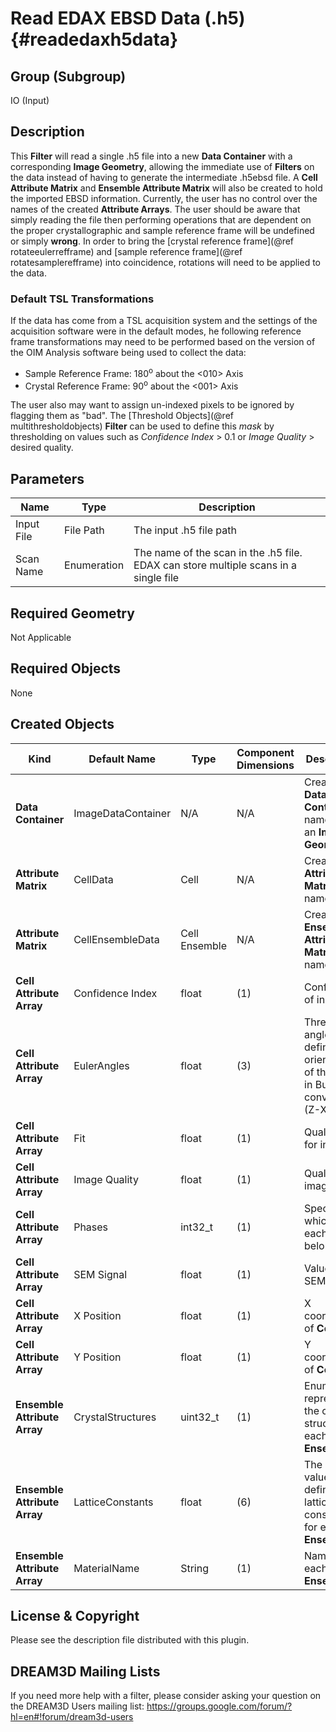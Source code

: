 Read EDAX EBSD Data (.h5) {#readedaxh5data}
=============

## Group (Subgroup) ##
IO (Input)

## Description ##
This **Filter** will read a single .h5 file into a new **Data Container** with a corresponding **Image Geometry**, allowing the immediate use of **Filters** on the data instead of having to generate the intermediate .h5ebsd file. A **Cell Attribute Matrix** and **Ensemble Attribute Matrix** will also be created to hold the imported EBSD information. Currently, the user has no control over the names of the created **Attribute Arrays**. The user should be aware that simply reading the file then performing operations that are dependent on the proper crystallographic and sample reference frame will be undefined or simply **wrong**. In order to bring the [crystal reference frame](@ref rotateeulerrefframe) and [sample reference frame](@ref rotatesamplerefframe) into coincidence, rotations will need to be applied to the data.

### Default TSL Transformations ###
If the data has come from a TSL acquisition system and the settings of the acquisition software were in the default modes, he following reference frame transformations may need to be performed based on the version of the OIM Analysis software being used to collect the data:

+ Sample Reference Frame: 180<sup>o</sup> about the <010> Axis
+ Crystal Reference Frame: 90<sup>o</sup> about the <001> Axis

The user also may want to assign un-indexed pixels to be ignored by flagging them as "bad". The [Threshold Objects](@ref multithresholdobjects) **Filter** can be used to define this _mask_ by thresholding on values such as _Confidence Index_ > 0.1 or _Image Quality_ > desired quality.

## Parameters ##
| Name | Type | Description |
|------|------| ----------- |
| Input File | File Path | The input .h5 file path |
| Scan Name | Enumeration | The name of the scan in the .h5 file. EDAX can store multiple scans in a single file |

## Required Geometry ##
Not Applicable

## Required Objects ##
None

## Created Objects ## 
| Kind | Default Name | Type | Component Dimensions | Description |
|------|--------------|-------------|---------|-----|
| **Data Container**  | ImageDataContainer | N/A | N/A    | Created **Data Container** name with an **Image Geometry** |
| **Attribute Matrix**  | CellData | Cell | N/A    | Created **Cell Attribute Matrix** name  |
| **Attribute Matrix**  | CellEnsembleData | Cell Ensemble | N/A    | Created **Cell Ensemble Attribute Matrix** name  |
| **Cell Attribute Array**  | Confidence Index | float |(1)     | Confidence of indexing  |
| **Cell Attribute Array**  | EulerAngles      | float |(3)     | Three angles defining the orientation of the **Cell** in Bunge convention (Z-X-Z)  |
| **Cell Attribute Array**  | Fit              | float |(1)     |  Quality of fit for indexing  |
| **Cell Attribute Array**  | Image Quality    | float |(1) | Quality of image   |
| **Cell Attribute Array**  | Phases           | int32_t   | (1) | Specifies to which phase each **Cell** belongs   |
| **Cell Attribute Array**  | SEM Signal       | float |(1) | Value of SEM signal   |
| **Cell Attribute Array**  | X Position       | float |(1) | X coordinate of **Cell**   |
| **Cell Attribute Array**  | Y Position       | float |(1) | Y coordinate of **Cell**   |
| **Ensemble Attribute Array** | CrystalStructures | uint32_t | (1) | Enumeration representing the crystal structure for each **Ensemble** |
| **Ensemble Attribute Array** | LatticeConstants | float | (6) | The 6 values that define the lattice constants for each **Ensemble**|
| **Ensemble Attribute Array** | MaterialName | String | (1) | Name of each **Ensemble** |


## License & Copyright ##

Please see the description file distributed with this plugin.

## DREAM3D Mailing Lists ##

If you need more help with a filter, please consider asking your question on the DREAM3D Users mailing list:
https://groups.google.com/forum/?hl=en#!forum/dream3d-users


